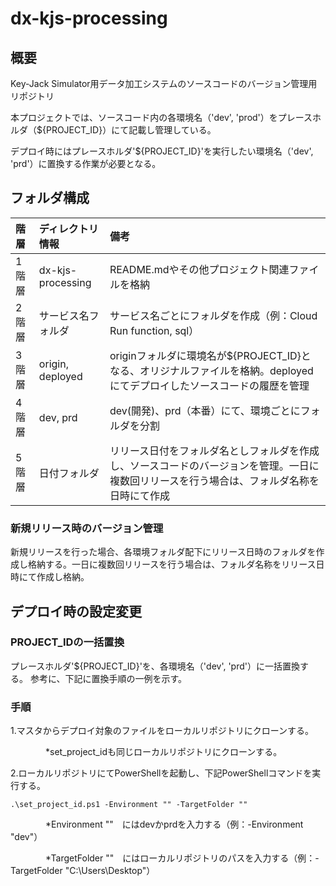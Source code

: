 # dx-kjs-processing

## 概要
Key-Jack Simulator用データ加工システムのソースコードのバージョン管理用リポジトリ

本プロジェクトでは、ソースコード内の各環境名（'dev', 'prod'）をプレースホルダ（${PROJECT_ID}）にて記載し管理している。

デプロイ時にはプレースホルダ'${PROJECT_ID}'を実行したい環境名（'dev', 'prd'）に置換する作業が必要となる。

## フォルダ構成

| 階層 | ディレクトリ情報 | 備考 |
|:-----------|:-----------|:-----------|
| 1階層 | dx-kjs-processing | README.mdやその他プロジェクト関連ファイルを格納 |
| 2階層 | サービス名フォルダ | サービス名ごとにフォルダを作成（例：Cloud Run function, sql） |
| 3階層 | origin, deployed | originフォルダに環境名が${PROJECT_ID}となる、オリジナルファイルを格納。deployedにてデプロイしたソースコードの履歴を管理 |
| 4階層 | dev, prd | dev(開発)、prd（本番）にて、環境ごとにフォルダを分割 |
| 5階層 | 日付フォルダ | リリース日付をフォルダ名としフォルダを作成し、ソースコードのバージョンを管理。一日に複数回リリースを行う場合は、フォルダ名称を日時にて作成 |

### 新規リリース時のバージョン管理

新規リリースを行った場合、各環境フォルダ配下にリリース日時のフォルダを作成し格納する。一日に複数回リリースを行う場合は、フォルダ名称をリリース日時にて作成し格納。

## デプロイ時の設定変更

### PROJECT_IDの一括置換

プレースホルダ'${PROJECT_ID}'を、各環境名（'dev', 'prd'）に一括置換する。
参考に、下記に置換手順の一例を示す。

### 手順

1.マスタからデプロイ対象のファイルをローカルリポジトリにクローンする。

　　　　*set_project_idも同じローカルリポジトリにクローンする。


2.ローカルリポジトリにてPowerShellを起動し、下記PowerShellコマンドを実行する。

    .\set_project_id.ps1 -Environment "" -TargetFolder ""
    
　　　　*Environment ""　にはdevかprdを入力する（例：-Environment "dev"）

　　　　*TargetFolder ""　にはローカルリポジトリのパスを入力する（例：-TargetFolder "C:\Users\Desktop"）
